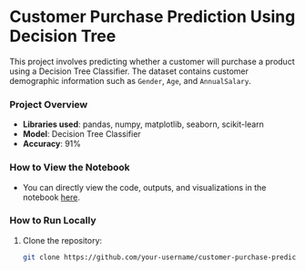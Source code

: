 # Customer Purchase Prediction Using Decision Tree

This project involves predicting whether a customer will purchase a product using a Decision Tree Classifier. The dataset contains customer demographic information such as `Gender`, `Age`, and `AnnualSalary`.

### Project Overview

- **Libraries used**: pandas, numpy, matplotlib, seaborn, scikit-learn
- **Model**: Decision Tree Classifier
- **Accuracy**: 91%

### How to View the Notebook

- You can directly view the code, outputs, and visualizations in the notebook [here](./notebook.html).

### How to Run Locally

1. Clone the repository:
   ```bash
   git clone https://github.com/your-username/customer-purchase-prediction.git

